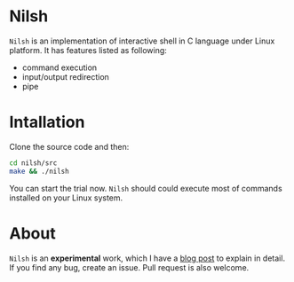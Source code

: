 # Nilsh

`Nilsh` is an implementation of interactive shell in C language under Linux platform. It has features listed as following:

- command execution
- input/output redirection
- pipe

# Intallation

Clone the source code and then:
```bash
cd nilsh/src
make && ./nilsh
```
You can start the trial now. `Nilsh` should could execute most of commands installed on your Linux system.

# About
`Nilsh` is an **experimental** work, which I have a [blog post](https://queensferry.coding.me/2019/04/21/Nilsh%EF%BC%9A%E4%BB%8E%E9%9B%B6%E5%BC%80%E5%A7%8B%E5%AE%9E%E7%8E%B0%E4%BA%A4%E4%BA%92%E5%BC%8F-Shell/) to explain in detail.
If you find any bug, create an issue. Pull request is also welcome.
